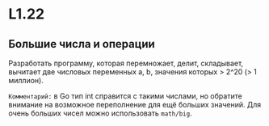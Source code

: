 # L1.22

## Большие числа и операции
Разработать программу, которая перемножает, делит, складывает, 
вычитает две числовых переменных a, b, значения которых > 2^20 (> 1 миллион).

`Комментарий:` в Go тип int справится с такими числами, 
но обратите внимание на возможное переполнение для ещё больших значений. 
Для очень больших чисел можно использовать `math/big`.
